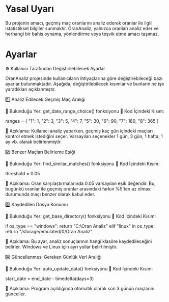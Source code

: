# Yasal Uyarı
Bu projenin amacı, geçmiş maç oranlarını analiz ederek oranlar ile ilgili istatistiksel bilgiler sunmaktır. OranAnaliz, yalnızca oranları analiz eder ve herhangi bir bahis oynama, yönlendirme veya teşvik etme amacı taşımaz.

# Ayarlar
⚙️ Kullanıcı Tarafından Değiştirilebilecek Ayarlar

OranAnaliz projesinde kullanıcıların ihtiyaçlarına göre değiştirebileceği bazı ayarlar bulunmaktadır. Aşağıda, değiştirilebilecek kısımlar ve bunların ne işe yaradıkları açıklanmıştır.


1️⃣ Analiz Edilecek Geçmiş Maç Aralığı

📍 Bulunduğu Yer: get_date_range_choice() fonksiyonu
📍 Kod İçindeki Kısım:

ranges = {
    "1": 1, "2": 3, "3": 5, "4": 7,
    "5": 30, "6": 90, "7": 180, "8": 365
}

📌 Açıklama:
Kullanıcı analiz yaparken, geçmiş kaç gün içindeki maçları kontrol etmek istediğini seçer. Varsayılan seçenekler 1 gün, 3 gün, 1 hafta, 1 ay vb. olarak belirlenmiştir.

2️⃣ Benzer Maçları Belirleme Eşiği

📍 Bulunduğu Yer: find_similar_matches() fonksiyonu
📍 Kod İçindeki Kısım:

threshold = 0.05

📌 Açıklama:
Oran karşılaştırmalarında 0.05 varsayılan eşik değeridir. Bu, bugünkü oranlar ile geçmiş oranlar arasındaki farkın %5’ten az olması durumunda maçı benzer olarak kabul eder.

3️⃣ Kaydedilen Dosya Konumu

📍 Bulunduğu Yer: get_base_directory() fonksiyonu
📍 Kod İçindeki Kısım:

if os_type == "windows":
    return "C:\\Oran Analiz"
elif "linux" in os_type:
    return "/storage/emulated/0/Oran Analiz"

📌 Açıklama:
Bu ayar, analiz sonuçlarının hangi klasöre kaydedileceğini belirler. Windows ve Linux için ayrı yollar belirtilmiştir.

4️⃣ Güncellenmesi Gereken Günlük Veri Aralığı

📍 Bulunduğu Yer: auto_update_data() fonksiyonu
📍 Kod İçindeki Kısım:

start_date = end_date - timedelta(days=3)

📌 Açıklama:
Program açıldığında otomatik olarak son 3 günün maçlarını günceller.

